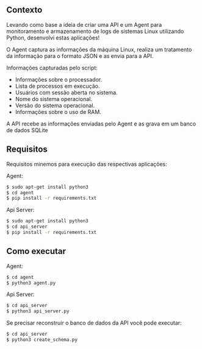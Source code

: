 
## Contexto
Levando como base a ideia de criar uma API e um Agent para monitoramento e armazenamento de logs de sistemas Linux utilizando Python, desenvolvi estas aplicações!

O Agent captura as informações da máquina Linux, realiza um tratamento da informação para o formato JSON e as envia para a API.

Informações capturadas pelo script:
- Informações sobre o processador. 
- Lista de processos em execução. 
- Usuários com sessão aberta no sistema. 
- Nome do sistema operacional. 
- Versão do sistema operacional.
- Informações sobre o uso de RAM. 

A API recebe as informações enviadas pelo Agent e as grava em um banco de dados SQLite




## Requisitos

Requisitos minemos para execução das respectivas aplicações:

Agent:
```bash
$ sudo apt-get install python3
$ cd agent
$ pip install -r requirements.txt
```

Api Server:
```bash
$ sudo apt-get install python3
$ cd api_server
$ pip install -r requirements.txt
```

## Como executar

Agent:
```bash
$ cd agent
$ python3 agent.py
```

Api Server:
```bash
$ cd api_server
$ python3 api_server.py
```

Se precisar reconstruir o banco de dados da API você pode executar:
```bash
$ cd api_server
$ python3 create_schema.py
```